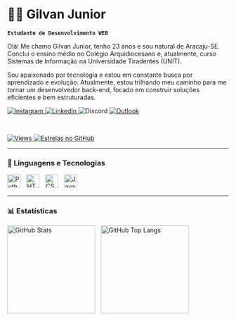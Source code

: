 # 👨‍💻 Gilvan Junior

**`Estudante de Desenvolvimento WEB`**

Olá! Me chamo Gilvan Junior, tenho 23 anos e sou natural de Aracaju-SE. Concluí o ensino médio no Colégio Arquidiocesano e, atualmente, curso Sistemas de Informação na Universidade Tiradentes (UNIT).

Sou apaixonado por tecnologia e estou em constante busca por aprendizado e evolução. Atualmente, estou trilhando meu caminho para me tornar um desenvolvedor back-end, focado em construir soluções eficientes e bem estruturadas.

<p align="left">
    <a href="https://www.instagram.com/juniormoore_/" target="_blank">
        <img 
            alt="Instagram" 
            title="Me siga no Instagram" 
            src="https://img.shields.io/badge/Instagram-%23E4405F.svg?style=for-the-badge&logo=instagram&logoColor=white"
        />
    </a>
    <a href="https://www.linkedin.com/in/gilvanjunior12" target="_blank">
        <img 
            alt="LinkedIn" 
            title="Conecte-se comigo no LinkedIn" 
            src="https://img.shields.io/badge/LinkedIn-%230077B5.svg?style=for-the-badge&logo=linkedin&logoColor=white"
        />
    </a>
    <img 
        alt="Discord"
        title="jotaerre12"
        src="https://img.shields.io/badge/Discord-%235865F2.svg?style=for-the-badge&logo=discord&logoColor=white"
    />
    <a href="mailto:gilvan.mourajr@hotmail.com">
        <img 
            alt="Outlook"
            title="Enviar e-mail"
            src="https://img.shields.io/badge/Outlook-%230078D4.svg?style=for-the-badge&logo=microsoftoutlook&logoColor=white"
        />
    </a>
</p>

<br>

<p align="left">
  <a href="https://github.com/gilvanjunior12">
    <img 
      alt="Views" 
      src="https://komarev.com/ghpvc/?username=gilvanjunior12&label=views&color=gray&style=for-the-badge" 
    />
  </a>
  <a href="https://github.com/gilvanjunior12?tab=stars">
    <img 
      src="https://custom-icon-badges.demolab.com/github/stars/gilvanjunior12?color=55960c&style=for-the-badge&labelColor=488207&logo=star&label=Estrelas" 
      alt="Estrelas no GitHub"
      title="Estrelas recebidas no GitHub"
    />
  </a>
</p>

---

### 🤖 Linguagens e Tecnologias

<img 
    align="left" 
    alt="Python" 
    title="Python"
    width="30px" 
    style="padding-right: 10px;" 
    src="https://cdn.jsdelivr.net/gh/devicons/devicon@latest/icons/python/python-original.svg" 
/>
<img 
    align="left" 
    alt="HTML"
    title="HTML" 
    width="30px" 
    style="padding-right: 10px;" 
    src="https://cdn.jsdelivr.net/gh/devicons/devicon@latest/icons/html5/html5-original.svg" 
/>
<img 
    align="left" 
    alt="CSS" 
    title="CSS"
    width="30px" 
    style="padding-right: 10px;" 
    src="https://cdn.jsdelivr.net/gh/devicons/devicon@latest/icons/css3/css3-original.svg" 
/>
<img 
    align="left" 
    alt="JavaScript" 
    title="JavaScript"
    width="30px" 
    style="padding-right: 10px;" 
    src="https://cdn.jsdelivr.net/gh/devicons/devicon@latest/icons/javascript/javascript-original.svg" 
/>

<br/>
<br/>

---

### 📊 Estatísticas

<p>
  <img 
    align="left" 
    alt="GitHub Stats" 
    height="200" 
    style="padding-right: 10px;" 
    src="https://github-readme-stats.vercel.app/api?username=gilvanjunior12&show_icons=true&theme=tokyonight&include_all_commits=true&locale=pt-br" 
  />

  <img 
    align="left" 
    alt="GitHub Top Langs" 
    height="200" 
    src="https://github-readme-stats.vercel.app/api/top-langs/?username=gilvanjunior12&theme=tokyonight&layout=compact&custom_title=Tecnologias&langs_count=9" 
  />
</p>
